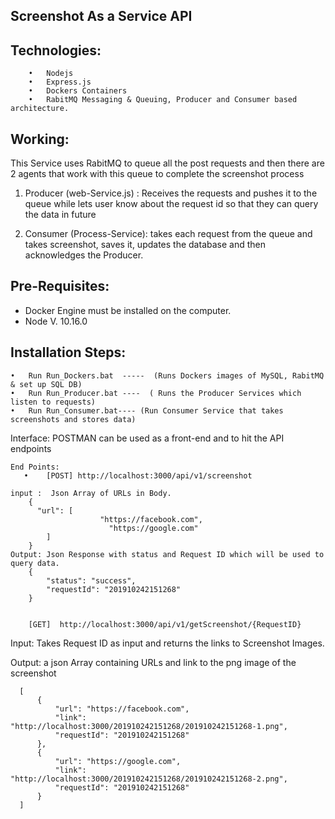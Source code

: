 ## Screenshot As a Service API

## Technologies: 
        •	Nodejs
        •	Express.js
        •	Dockers Containers
        •	RabitMQ Messaging & Queuing, Producer and Consumer based architecture.
## Working:

This Service uses RabitMQ to queue all the post requests and then there are 2 agents that work with this queue to complete the screenshot process
1.	Producer (web-Service.js) : Receives the requests and pushes it to the queue while lets user know about the request id so that they can query the data in future

2.	Consumer (Process-Service): takes each request from the queue and takes screenshot, saves it, updates the database and then acknowledges the Producer.


## Pre-Requisites:

- Docker Engine must be installed on the computer.
- Node V. 10.16.0

## Installation Steps:

    •	Run Run_Dockers.bat  -----  (Runs Dockers images of MySQL, RabitMQ  & set up SQL DB)
    •	Run Run_Producer.bat ----  ( Runs the Producer Services which listen to requests)
    •	Run Run_Consumer.bat---- (Run Consumer Service that takes screenshots and stores data)

Interface: POSTMAN can be used as a front-end and to hit the API endpoints 

    End Points:
       •	[POST] http://localhost:3000/api/v1/screenshot   

    input :  Json Array of URLs in Body.
        {
          "url": [
                        "https://facebook.com",
                          "https://google.com"
            ]
        }
    Output: Json Response with status and Request ID which will be used to query data.
        {
            "status": "success",
            "requestId": "201910242151268"
        }


       	[GET]  http://localhost:3000/api/v1/getScreenshot/{RequestID}

Input: Takes Request ID as input and returns the links to Screenshot Images.


Output:  a json Array containing URLs and link to the png image of the screenshot

      [
          {
              "url": "https://facebook.com",
              "link": "http://localhost:3000/201910242151268/201910242151268-1.png",
              "requestId": "201910242151268"
          },
          {
              "url": "https://google.com",
              "link": "http://localhost:3000/201910242151268/201910242151268-2.png",
              "requestId": "201910242151268"
          }
      ]
